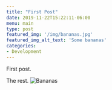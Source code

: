 ```yaml
---
title: "First Post"
date: 2019-11-22T15:22:11-06:00
menu: main
type: post
featured_img: '/img/bananas.jpg'
featured_img_alt_text: 'Some bananas'
categories:
- Development
---
```


First post.

<!--more-->

The rest.
![Bananas](/img/bananas.jpg)
